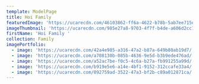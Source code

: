 ```yaml
---
template: ModelPage
title: Hoi Family
featuredImage: 'https://ucarecdn.com/46103862-ff6a-4622-b78b-5ab7ee715e91/'
imageThumbnail: 'https://ucarecdn.com/985e27a8-9703-4f7f-b4de-a606d2cc1355/'
firstName: 'Hoi Family '
collection: Family
imagePortfolio:
  - image: 'https://ucarecdn.com/42a4e985-a316-47a2-b87a-649b80ab19d7/'
  - image: 'https://ucarecdn.com/a708130b-085b-4636-9e5d-b3b9ede476ad/'
  - image: 'https://ucarecdn.com/a52ac7be-f0c5-4c6a-b27a-fb991255a99d/'
  - image: 'https://ucarecdn.com/b919e5e6-a14e-4bf1-9152-312ccafe33a4/'
  - image: 'https://ucarecdn.com/092759ad-3522-47a3-bf2b-c89a012871ca/'
---
```


